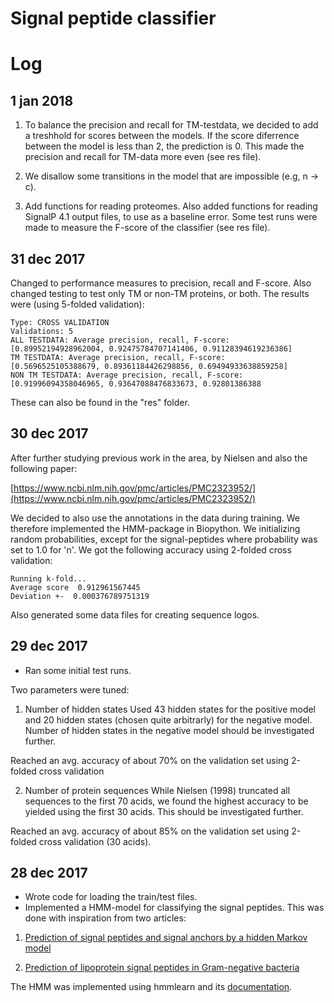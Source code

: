 # Signal peptide classifier

# Log

## 1 jan 2018

1. To balance the precision and recall for TM-testdata, we decided to add a treshhold for scores between the models. If the score diferrence between the model is less than 2, the prediction is 0. This made the precision and recall for TM-data more even (see res file).

2. We disallow some transitions in the model that are impossible (e.g, n -> c).

3. Add functions for reading proteomes. Also added functions for reading SignalP 4.1 output files, to use as a baseline error.
Some test runs were made to measure the F-score of the classifier (see res file).

## 31 dec 2017

Changed to performance measures to precision, recall and F-score. Also changed testing to test only TM or non-TM proteins, or both. The results were (using 5-folded validation):
```
Type: CROSS VALIDATION
Validations: 5
ALL TESTDATA: Average precision, recall, F-score:
[0.89952194928962004, 0.92475784707141406, 0.91128394619236386]
TM TESTDATA: Average precision, recall, F-score:
[0.5696525105388679, 0.89361184426298856, 0.69494933638859258]
NON TM TESTDATA: Average precision, recall, F-score:
[0.91996094358046965, 0.93647088476833673, 0.92801386388
```
These can also be found in the "res" folder. 

## 30 dec 2017

After further studying previous work in the area, by Nielsen and also the following paper:

[https://www.ncbi.nlm.nih.gov/pmc/articles/PMC2323952/](https://www.ncbi.nlm.nih.gov/pmc/articles/PMC2323952/)

We decided to also use the annotations in the data during training. We therefore implemented the HMM-package in Biopython. We initializing random probabilities, except for the signal-peptides where probability was set to 1.0 for 'n'. We got the following accuracy using 2-folded cross validation:

```
Running k-fold...
Average score  0.912961567445
Deviation +-  0.000376789751319
```

Also generated some data files for creating sequence logos.

## 29 dec 2017
* Ran some initial test runs. 

Two parameters were tuned:

1. Number of hidden states
Used 43 hidden states for the positive model and 20 hidden states (chosen quite arbitrarly) for the negative model.
Number of hidden states in the negative model should be investigated further.

Reached an avg. accuracy of about 70% on the validation set using 2-folded cross validation

2. Number of protein sequences 
While Nielsen (1998) truncated all sequences to the first 70 acids, we found the highest accuracy to be yielded using the
first 30 acids. This should be investigated further.

Reached an avg. accuracy of about 85% on the validation set using 2-folded cross validation (30 acids).

## 28 dec 2017

* Wrote code for loading the train/test files.
* Implemented a HMM-model for classifying the signal peptides. 
This was done with inspiration from two articles:

1. [Prediction of signal peptides and signal anchors by a hidden Markov model](https://www.aaai.org/Papers/ISMB/1998/ISMB98-015.pdf)

2. [Prediction of lipoprotein signal peptides in Gram-negative bacteria
](https://www.ncbi.nlm.nih.gov/pmc/articles/PMC2323952)

The HMM was implemented using hmmlearn and its [documentation](http://hmmlearn.readthedocs.io/en/latest/tutorial.html).
